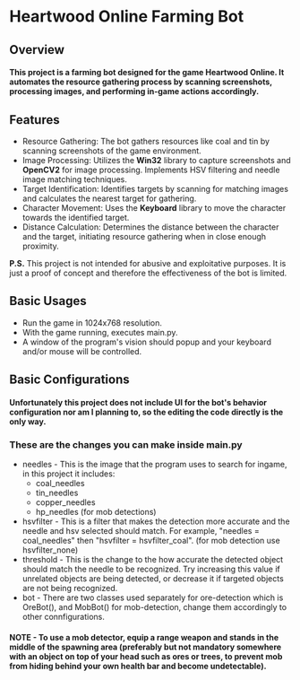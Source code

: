 # Heartwood Online Farming Bot
## Overview

#### This project is a farming bot designed for the game Heartwood Online. It automates the resource gathering process by scanning screenshots, processing images, and performing in-game actions accordingly.

## Features

* Resource Gathering: The bot gathers resources like coal and tin by scanning screenshots of the game environment.
* Image Processing: Utilizes the **Win32** library to capture screenshots and **OpenCV2** for image processing. Implements HSV filtering and needle image matching techniques.
* Target Identification: Identifies targets by scanning for matching images and calculates the nearest target for gathering.
* Character Movement: Uses the **Keyboard** library to move the character towards the identified target.
* Distance Calculation: Determines the distance between the character and the target, initiating resource gathering when in close enough proximity.

**P.S.** This project is not intended for abusive and exploitative purposes. It is just a proof of concept and therefore the effectiveness of the bot is limited.  

## Basic Usages

* Run the game in 1024x768 resolution.
* With the game running, executes main.py.
* A window of the program's vision should popup and your keyboard and/or mouse will be controlled.

## Basic Configurations

#### Unfortunately this project does not include UI for the bot's behavior configuration nor am I planning to, so the editing the code directly is the only way.

### These are the changes you can make inside main.py

* needles - This is the image that the program uses to search for ingame, in this project it includes:
    * coal_needles
    * tin_needles
    * copper_needles
    * hp_needles (for mob detections)
* hsvfilter - This is a filter that makes the detection more accurate and the needle and hsv selected should match. For example, "needles = coal_needles" then "hsvfilter = hsvfilter_coal". (for mob detection use hsvfilter_none)
* threshold - This is the change to the how accurate the detected object should match the needle to be recognized. Try increasing this value if unrelated objects are being detected, or decrease it if targeted objects are not being recognized.
* bot - There are two classes used separately for ore-detection which is OreBot(), and MobBot() for mob-detection, change them accordingly to other connfigurations.

#### NOTE - To use a mob detector, equip a range weapon and stands in the middle of the spawning area (preferably but not mandatory somewhere with an object on top of your head such as ores or trees, to prevent mob from hiding behind your own health bar and become undetectable).    
